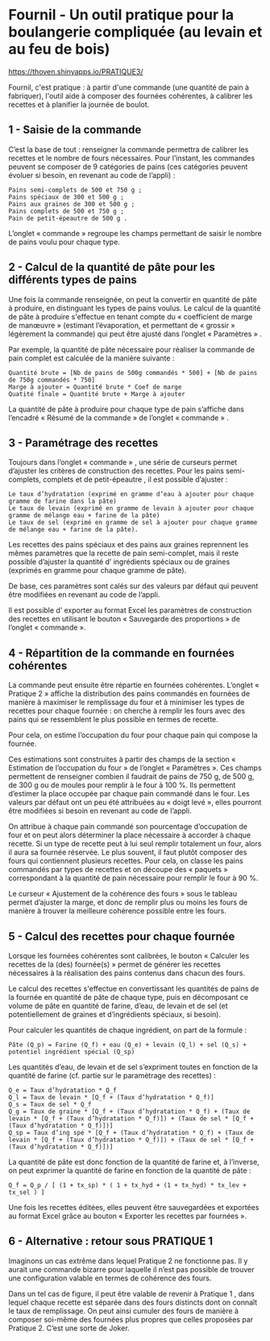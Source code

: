 # Fournil - Un outil pratique pour la boulangerie compliquée (au levain et au feu de bois)

https://thoven.shinyapps.io/PRATIQUE3/

Fournil, c'est pratique : à partir d'une commande (une quantité de pain à fabriquer), l'outil aide à composer des fournées cohérentes, à calibrer les recettes et à planifier la journée de boulot.

## 1 - Saisie de la commande

C’est la base de tout : renseigner la commande permettra de calibrer les recettes et le nombre de fours nécessaires. Pour l’instant, les commandes peuvent se composer de 9 catégories de pains (ces catégories peuvent évoluer si besoin, en revenant au code de l’appli) :

    Pains semi-complets de 500 et 750 g ;
    Pains spéciaux de 300 et 500 g ;
    Pains aux graines de 300 et 500 g ;
    Pains complets de 500 et 750 g ;
    Pain de petit-épeautre de 500 g .

L’onglet « commande » regroupe les champs permettant de saisir le nombre de pains voulu pour chaque type.


## 2 - Calcul de la quantité de pâte pour les différents types de pains

Une fois la commande renseignée, on peut la convertir en quantité de pâte à produire, en distinguant les types de pains voulus. Le calcul de la quantité de pâte à produire s'effectue en tenant compte du « coefficient de marge de manœuvre » (estimant l’évaporation, et permettant de « grossir » légèrement la commande) qui peut être ajusté dans l’onglet « Paramètres » .

Par exemple, la quantité de pâte nécessaire pour réaliser la commande de pain complet est calculée de la manière suivante :

    Quantité brute = [Nb de pains de 500g commandés * 500] + [Nb de pains de 750g commandés * 750]
    Marge à ajouter = Quantité brute * Coef de marge
    Quatité finale = Quantité brute + Marge à ajouter

La quantité de pâte à produire pour chaque type de pain s’affiche dans l’encadré « Résumé de la commande » de l’onglet « commande » .


## 3 - Paramétrage des recettes

Toujours dans l’onglet « commande » , une série de curseurs permet d’ajuster les critères de construction des recettes. Pour les pains semi-complets, complets et de petit-épeautre , il est possible d’ajuster :

    Le taux d’hydratation (exprimé en gramme d’eau à ajouter pour chaque gramme de farine dans la pâte)
    Le taux de levain (exprimé en gramme de levain à ajouter pour chaque gramme de mélange eau + farine de la pâte)
    Le taux de sel (exprimé en gramme de sel à ajouter pour chaque gramme de mélange eau + farine de la pâte).

Les recettes des pains spéciaux et des pains aux graines reprennent les mêmes paramètres que la recette de pain semi-complet, mais il reste possible d’ajuster la quantité d’ ingrédients spéciaux ou de graines (exprimés en gramme pour chaque gramme de pâte).

De base, ces paramètres sont calés sur des valeurs par défaut qui peuvent être modifiées en revenant au code de l’appli.

Il est possible d’ exporter au format Excel les paramètres de construction des recettes en utilisant le bouton « Sauvegarde des proportions » de l’onglet « commande ».


## 4 - Répartition de la commande en fournées cohérentes

La commande peut ensuite être répartie en fournées cohérentes. L’onglet « Pratique 2 » affiche la distribution des pains commandés en fournées de manière à maximiser le remplissage du four et à minimiser les types de recettes pour chaque fournée : on cherche à remplir les fours avec des pains qui se ressemblent le plus possible en termes de recette.

Pour cela, on estime l’occupation du four pour chaque pain qui compose la fournée.

Ces estimations sont construites à partir des champs de la section « Estimation de l’occupation du four » de l’onglet « Paramètres ». Ces champs permettent de renseigner combien il faudrait de pains de 750 g, de 500 g, de 300 g ou de moules pour remplir à le four à 100 %. Ils permettent d’estimer la place occupée par chaque pain commandé dans le four. Les valeurs par défaut ont un peu été attribuées au « doigt levé », elles pourront être modifiées si besoin en revenant au code de l’appli.

On attribue à chaque pain commandé son pourcentage d’occupation de four et on peut alors déterminer la place nécessaire à accorder à chaque recette. Si un type de recette peut à lui seul remplir totalement un four, alors il aura sa fournée réservée. Le plus souvent, il faut plutôt composer des fours qui contiennent plusieurs recettes. Pour cela, on classe les pains commandés par types de recettes et on découpe des « paquets » correspondant à la quantité de pain nécessaire pour remplir le four à 90 %.

Le curseur « Ajustement de la cohérence des fours » sous le tableau permet d’ajuster la marge, et donc de remplir plus ou moins les fours de manière à trouver la meilleure cohérence possible entre les fours.


## 5 - Calcul des recettes pour chaque fournée

Lorsque les fournées cohérentes sont calibrées, le bouton « Calculer les recettes de la (des) fournée(s) » permet de générer les recettes nécessaires à la réalisation des pains contenus dans chacun des fours.

Le calcul des recettes s'effectue en convertissant les quantités de pains de la fournée en quantité de pâte de chaque type, puis en décomposant ce volume de pâte en quantité de farine, d’eau, de levain et de sel (et potentiellement de graines et d’ingrédients spéciaux, si besoin).

Pour calculer les quantités de chaque ingrédient, on part de la formule :

    Pâte (Q_p) = Farine (Q_f) + eau (Q_e) + levain (Q_l) + sel (Q_s) + potentiel ingrédient spécial (Q_sp)

Les quantités d’eau, de levain et de sel s’expriment toutes en fonction de la quantité de farine (cf. partie sur le paramètrage des recettes) :

    Q_e = Taux d’hydratation * Q_f
    Q_l = Taux de levain * [Q_f + (Taux d’hydratation * Q_f)]
    Q_s = Taux de sel * Q_f
    Q_g = Taux de graine * [Q_f + (Taux d’hydratation * Q_f) + (Taux de levain * [Q_f + (Taux d’hydratation * Q_f)]) + (Taux de sel * [Q_f + (Taux d’hydratation * Q_f)])]
    Q_sp = Taux d’ing spé * [Q_f + (Taux d’hydratation * Q_f) + (Taux de levain * [Q_f + (Taux d’hydratation * Q_f)]) + (Taux de sel * [Q_f + (Taux d’hydratation * Q_f)])]

La quantité de pâte est donc fonction de la quantité de farine et, à l’inverse, on peut exprimer la quantité de farine en fonction de la quantité de pâte :

    Q_f = Q_p / [ (1 + tx_sp) * ( 1 + tx_hyd + (1 + tx_hyd) * tx_lev + tx_sel ) ]

Une fois les recettes éditées, elles peuvent être sauvegardées et exportées au format Excel grâce au bouton « Exporter les recettes par fournées ».


## 6 - Alternative : retour sous PRATIQUE 1

Imaginons un cas extrême dans lequel Pratique 2 ne fonctionne pas. Il y aurait une commande bizarre pour laquelle il n’est pas possible de trouver une configuration valable en termes de cohérence des fours.

Dans un tel cas de figure, il peut être valable de revenir à Pratique 1 , dans lequel chaque recette est séparée dans des fours distincts dont on connaît le taux de remplissage. On peut ainsi cumuler des fours de manière à composer soi-même des fournées plus propres que celles proposées par Pratique 2. C’est une sorte de Joker.
